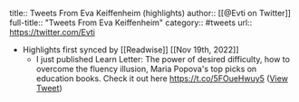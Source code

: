 title:: Tweets From Eva Keiffenheim (highlights)
author:: [[@Evti on Twitter]]
full-title:: "Tweets From Eva Keiffenheim"
category:: #tweets
url:: https://twitter.com/Evti

- Highlights first synced by [[Readwise]] [[Nov 19th, 2022]]
	- I just published Learn Letter: The power of desired difficulty, how to overcome the fluency illusion, Maria Popova's top picks on education books. Check it out here https://t.co/5FOueHwuy5 ([View Tweet](https://twitter.com/Evti/status/1488688351150436358))
